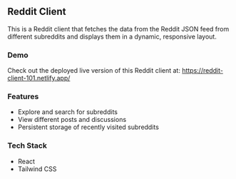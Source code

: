 ## Reddit Client

This is a Reddit client that fetches the data from the Reddit JSON feed from different subreddits and displays them in a dynamic, responsive layout.

### Demo

Check out the deployed live version of this Reddit client at: https://reddit-client-101.netlify.app/

### Features

- Explore and search for subreddits
- View different posts and discussions
- Persistent storage of recently visited subreddits

### Tech Stack
- React
- Tailwind CSS
